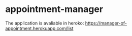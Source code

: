 # appointment-manager
The application is avaliable in heroko: https://manager-of-appointment.herokuapp.com/list

